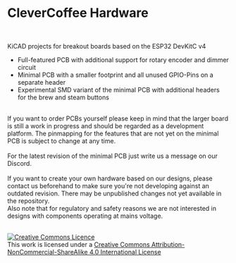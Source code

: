 # CleverCoffee Hardware 

<br>

KiCAD projects for breakout boards based on the ESP32 DevKitC v4 

* Full-featured PCB with additional support for rotary encoder and dimmer circuit 
* Minimal PCB with a smaller footprint and all unused GPIO-Pins on a separate header
* Experimental SMD variant of the minimal PCB with additional headers for the brew and steam buttons

<br>
If you want to order PCBs yourself please keep in mind that the larger board is still a work in progress and should be regarded as a development platform. The pinmapping for the features that are not yet on the minimal PCB is subject to change at any time.
<br>
<br>
For the latest revision of the minimal PCB just write us a message on our Discord.
<br>
<br>
If you want to create your own hardware based on our designs, please contact us beforehand to make sure you're not developing against an outdated revision. There may be unpublished changes not yet available in the repository.<br>
Also note that for regulatory and safety reasons we are not interested in designs with components operating at mains voltage.
<br>
<br>

<a rel="license" href="http://creativecommons.org/licenses/by-nc-sa/4.0/"><img alt="Creative Commons Licence" style="border-width:0" src="https://i.creativecommons.org/l/by-nc-sa/4.0/88x31.png" /></a><br />This work is licensed under a <a rel="license" href="http://creativecommons.org/licenses/by-nc-sa/4.0/">Creative Commons Attribution-NonCommercial-ShareAlike 4.0 International License</a>

